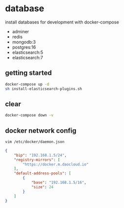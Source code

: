 # database

install databases for development with docker-compose

- adminer
- redis
- mongodb:3
- postgres:16
- elasticsearch:5
- elasticsearch:7

## getting started

```sh
docker-compose up -d
sh install-elasticsearch-plugins.sh
```

## clear

```sh
docker-compose down -v
```

## docker network config

```sh
vim /etc/docker/daemon.json 

```

```json
{
    "bip": "192.168.1.5/24",
    "registry-mirrors": [
        "https://docker.m.daocloud.io"
    ],
    "default-address-pools": [
        {
            "base": "192.168.1.5/16",
            "size": 24
        }
    ] 
}
```
